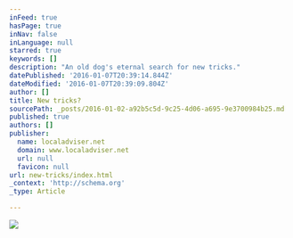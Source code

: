 ```yaml
---
inFeed: true
hasPage: true
inNav: false
inLanguage: null
starred: true
keywords: []
description: "An old dog's eternal search for new tricks."
datePublished: '2016-01-07T20:39:14.844Z'
dateModified: '2016-01-07T20:39:09.804Z'
author: []
title: New tricks?
sourcePath: _posts/2016-01-02-a92b5c5d-9c25-4d06-a695-9e3700984b25.md
published: true
authors: []
publisher:
  name: localadviser.net
  domain: www.localadviser.net
  url: null
  favicon: null
url: new-tricks/index.html
_context: 'http://schema.org'
_type: Article

---
```

![](https://s3-us-west-2.amazonaws.com/the-grid-img/p/f97b8cbc85b8c7fb40d350620b9dc1f819a72353.jpg)